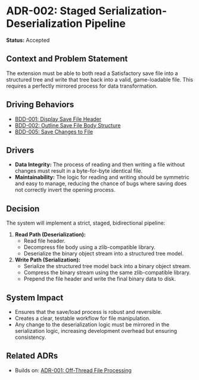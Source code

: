 # ADR-002: Staged Serialization-Deserialization Pipeline

**Status:** Accepted

## Context and Problem Statement

The extension must be able to both read a Satisfactory save file into a structured tree and write that tree back into a valid, game-loadable file. This requires a perfectly mirrored process for data transformation.

## Driving Behaviors

- [BDD-001: Display Save File Header](../behavior/001-display-save-file-header.md)
- [BDD-002: Outline Save File Body Structure](../behavior/002-outline-save-file-body-structure.md)
- [BDD-005: Save Changes to File](../behavior/005-save-changes-to-file.md)

## Drivers

- **Data Integrity:** The process of reading and then writing a file without changes must result in a byte-for-byte identical file.
- **Maintainability:** The logic for reading and writing should be symmetric and easy to manage, reducing the chance of bugs where saving does not correctly invert the opening process.

## Decision

The system will implement a strict, staged, bidirectional pipeline:

1.  **Read Path (Deserialization):**
    - Read file header.
    - Decompress file body using a zlib-compatible library.
    - Deserialize the binary object stream into a structured tree model.
2.  **Write Path (Serialization):**
    - Serialize the structured tree model back into a binary object stream.
    - Compress the binary stream using the same zlib-compatible library.
    - Prepend the file header and write the final binary data to disk.

## System Impact

- Ensures that the save/load process is robust and reversible.
- Creates a clear, testable workflow for file manipulation.
- Any change to the deserialization logic must be mirrored in the serialization logic, increasing development overhead but ensuring consistency.

## Related ADRs

- Builds on: [ADR-001: Off-Thread File Processing](001-off-thread-file-processing.md)
